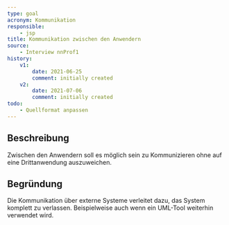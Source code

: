 ```yaml
---
type: goal
acronym: Kommunikation
responsible:
    - jsp
title: Kommunikation zwischen den Anwendern
source:
    - Interview nnProf1
history:
    v1:
        date: 2021-06-25
        comment: initially created
    v2:
        date: 2021-07-06
        comment: initially created
todo:
    - Quellformat anpassen
---
```


## Beschreibung

Zwischen den Anwendern soll es möglich sein zu Kommunizieren ohne auf eine Drittanwendung auszuweichen.

## Begründung

Die Kommunikation über externe Systeme verleitet dazu, das System komplett zu verlassen. Beispielweise
auch wenn ein UML-Tool weiterhin verwendet wird.
